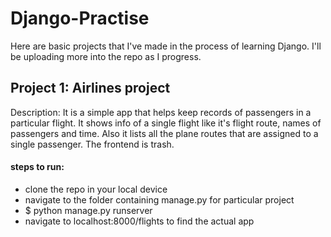 # Django-Practise

Here are basic projects that I've made in the process of learning Django. I'll be uploading more into the repo as I progress.

## Project 1: Airlines project
Description: It is a simple app that helps keep records of passengers in a particular flight. It shows info of a single flight like it's flight route, names of passengers and time. Also it lists all the plane routes that are assigned to a single passenger. The frontend is trash.

#### steps to run:
  - clone the repo in your local device
  - navigate to the folder containing manage.py for particular project
  - $ python manage.py runserver
  - navigate to localhost:8000/flights to find the actual app
